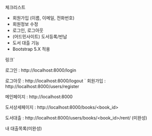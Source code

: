 체크리스트
- 회원가입 (이름, 이메일, 전화번호)
- 회원정보 수정
- 로그인, 로그아웃
- (어드민사이트) 도서등록/반납
- 도서 대출 기능
- Bootstrap 5.X 적용

링크`

로그인 : http://localhost:8000/login

로그아웃 : http://localhost:8000/logout
`
회원가입 : http://localhost:8000/users/register

메인페이지 : http://localhost:8000

도서상세페이지 : http://localhost:8000/books/<book_id>

도서대출 : http://localhost:8000/users/books/<book_id>/rent/
(미완성)

내 대출목록(미완성)
